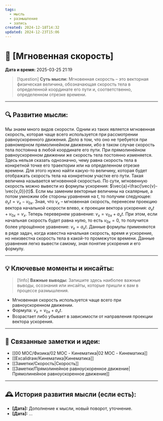 ```yaml
---
tags:
  - мысль
  - размышление
  - запись
created: 2024-12-18T14:32
updated: 2024-12-23T15:06
---
```


# 💭  [Мгновенная скорость]

**Дата и время:** 2025-03-25 21:19

> [!question] **Суть мысли:**
> Мгновенная скорость – это векторная физическая величина, обозначающая скорость тела в определенной координате его пути и, соответственно, определенном отрезке времени.

---

## 🔍 Развитие мысли:

Мы знаем много видов скорости. Одним из таких является мгновенная скорость, которая чаще всего используется при рассмотрении равноускоренного движения. Дело в том, что оно не требуется при равномерном прямолинейном движении, ибо в таком случае скорость тела постоянна в любой координате его пути. При прямолинейном равноускоренном движении же скорость тела постоянно изменяется. Здесь нельзя сказать однозначно, чему равна скорость тела в конкретной точке его траектории или на определенном отрезке времени. Для этого нужно найти какую-то величину, которая будет отображать скорость тела на конкретном участке его пути. Такая величина называется мгновенной скоростью.
По сути, мгновенную скорость можно вывести из формулы ускорения: $\vec{a}=\frac{\vec{v}-\vec{v_0}}{t}$. Если мы заменим векторные величины на скалярные, а потом умножим обе стороны уравнения на $t$, то получим следующее: $a_xt = v_x - v_{0x}$. Зная, что $v_x$ – мгновенная скорость, перенесем проекцию вектора начальной скорости влево, к проекции вектора ускорения: $a_xt + v_{0x} = v_x$. Теперь перевернем уравнение: $v_x = v_{0x} + a_xt$. При этом, если начальная скорость будет равна нулю, то есть $v_{0x} = 0$, то получится более упрощённое уравнение: $v_x = a_xt$.
Данные формулы применяются в ряде задач, когда известна начальная скорость, время и ускорение, но неизвестна скорость тела в какой-то промежуток времени. Данные уравнения легко вывести самому, зная понятие ускорения и его формулу.


---

## 💡 Ключевые моменты и инсайты:

> [!info] **Важные выводы:**
> Запишите здесь наиболее важные выводы, осознания или инсайты, которые пришли к вам в процессе размышления.

- Мгновенная скорость используется чаще всего при равноускоренном движении.
- Формула: $v_x = v_{0x} + a_xt$.
- Возрастает либо убывает в зависимости от направления проекции вектора ускорения.

---

## 🔄 Связанные заметки и идеи:

- [[00 MOC/Физика/02 MOC - Кинематика|02 MOC - Кинематика]]
- [[Excalidraw/Кинематика|Кинематика]]
- [[Заметки/Скорость|Скорость]]
- [[Заметки/Прямолинейное равноускоренное движение|Прямолинейное равноускоренное движение]]

---

## 🕰️ История развития мысли (если есть):

* **[Дата]:**  Дополнение к мысли, новый поворот, уточнение.
* **[Дата]:**  ...